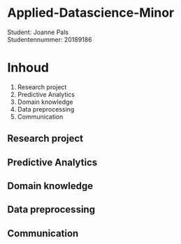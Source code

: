 # Applied-Datascience-Minor
Student: Joanne Pals  
Studentennummer: 20189186

# Inhoud

1. Research project
3. Predictive Analytics
4. Domain knowledge
5. Data preprocessing
6. Communication


## Research project
## Predictive Analytics
## Domain knowledge
## Data preprocessing
## Communication
